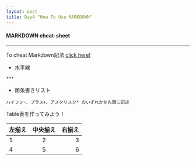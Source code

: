 ```yaml
---
layout: post
title: Day4 "How To Use MARKDOWN"
---
```


#### MARKDOWN cheat-sheet

***

To cheat Markdown記法
[click here!](https://gist.github.com/mignonstyle/083c9e1651d7734f84c99b8cf49d57fa)



* 水平線
```
***
```

* 箇条書きリスト
```
ハイフン-、プラス+、アスタリスク* のいずれかを先頭に記述
```


Table表を作ってみよう！

| 左揃え | 中央揃え | 右揃え |
|:---|:---:|---:|
|1 |2 |3 |
|4 |5 |6 |
